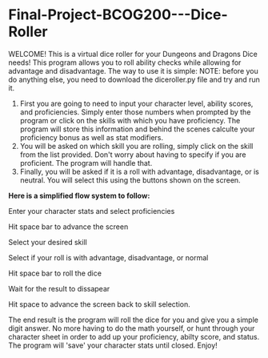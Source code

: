# Final-Project-BCOG200---Dice-Roller
  WELCOME! This is a virtual dice roller for your Dungeons and Dragons Dice needs! This program allows you to roll ability checks while allowing for advantage and disadvantage. The way to use it is simple:
  NOTE: before you do anything else, you need to download the diceroller.py file and try and run it. 

  
  1. First you are going to need to input your character level, ability scores, and proficiencies. Simply enter those numbers when prompted by the program or click on the skills with which you have proficiency. The program will store this information and behind the scenes calculte your proficiency bonus as well as stat modifiers. 
  2. You will be asked on which skill you are rolling, simply click on the skill from the list provided. Don't worry about having to specify if you are proficient. The program will handle that. 
  3. Finally, you will be asked if it is a roll with advantage, disadvantage, or is neutral. You will select this using the buttons shown on the screen.

**Here is a simplified flow system to follow:**

  Enter your character stats and select proficiencies

  Hit space bar to advance the screen

  Select your desired skill

  Select if your roll is with advantage, disadvantage, or normal

  Hit space bar to roll the dice

  Wait for the result to dissapear

  Hit space to advance the screen back to skill selection. 


The end result is the program will roll the dice for you and give you a simple digit answer. No more having to do the math yourself, or hunt through your character sheet in order to add up your proficiency, abilty score, and status. The program will 'save' your character stats until closed. Enjoy!
